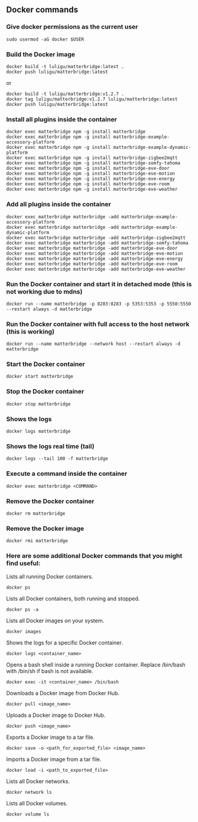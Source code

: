 ## Docker commands


### Give docker permissions as the current user
```
sudo usermod -aG docker $USER
```

### Build the Docker image
```
docker build -t luligu/matterbridge:latest .
docker push luligu/matterbridge:latest
```
or
```
docker build -t luligu/matterbridge:v1.2.7 .
docker tag luligu/matterbridge:v1.2.7 luligu/matterbridge:latest
docker push luligu/matterbridge:latest
```

### Install all plugins inside the container
```
docker exec matterbridge npm -g install matterbridge
docker exec matterbridge npm -g install matterbridge-example-accessory-platform
docker exec matterbridge npm -g install matterbridge-example-dynamic-platform
docker exec matterbridge npm -g install matterbridge-zigbee2mqtt
docker exec matterbridge npm -g install matterbridge-somfy-tahoma
docker exec matterbridge npm -g install matterbridge-eve-door
docker exec matterbridge npm -g install matterbridge-eve-motion
docker exec matterbridge npm -g install matterbridge-eve-energy
docker exec matterbridge npm -g install matterbridge-eve-room
docker exec matterbridge npm -g install matterbridge-eve-weather
```

### Add all plugins inside the container
```
docker exec matterbridge matterbridge -add matterbridge-example-accessory-platform
docker exec matterbridge matterbridge -add matterbridge-example-dynamic-platform
docker exec matterbridge matterbridge -add matterbridge-zigbee2mqtt
docker exec matterbridge matterbridge -add matterbridge-somfy-tahoma
docker exec matterbridge matterbridge -add matterbridge-eve-door
docker exec matterbridge matterbridge -add matterbridge-eve-motion
docker exec matterbridge matterbridge -add matterbridge-eve-energy
docker exec matterbridge matterbridge -add matterbridge-eve-room
docker exec matterbridge matterbridge -add matterbridge-eve-weather
```

### Run the Docker container and start it in detached mode (this is not working due to mdns)
```
docker run --name matterbridge -p 8283:8283 -p 5353:5353 -p 5550:5550 --restart always -d matterbridge
```

### Run the Docker container with full access to the host network (this is working)
```
docker run --name matterbridge --network host --restart always -d matterbridge
```

### Start the Docker container
```
docker start matterbridge
```

### Stop the Docker container
```
docker stop matterbridge
```

### Shows the logs
```
docker logs matterbridge
```

### Shows the logs real time (tail)
```
docker logs --tail 100 -f matterbridge
```

### Execute a command inside the container
```
docker exec matterbridge <COMMAND>
```

### Remove the Docker container
```
docker rm matterbridge
```

### Remove the Docker image
```
docker rmi matterbridge
```

### Here are some additional Docker commands that you might find useful:

Lists all running Docker containers.
```
docker ps
```

Lists all Docker containers, both running and stopped.
```
docker ps -a 
```

Lists all Docker images on your system.
```
docker images
```

Shows the logs for a specific Docker container.
```
docker logs <container_name>
```

Opens a bash shell inside a running Docker container. Replace /bin/bash with /bin/sh if bash is not available.
```
docker exec -it <container_name> /bin/bash
```

Downloads a Docker image from Docker Hub.
```
docker pull <image_name>
```

Uploads a Docker image to Docker Hub.
```
docker push <image_name>
```

Exports a Docker image to a tar file.
```
docker save -o <path_for_exported_file> <image_name>
```

Imports a Docker image from a tar file.
```
docker load -i <path_to_exported_file>
```

Lists all Docker networks.
```
docker network ls
```

Lists all Docker volumes.
```
docker volume ls
```
